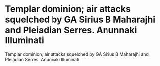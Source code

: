 # Templar dominion; air attacks squelched by GA Sirius B Maharajhi and Pleiadian Serres. Anunnaki Illuminati

Templar dominion; air attacks squelched by GA Sirius B Maharajhi and Pleiadian Serres. Anunnaki Illuminati